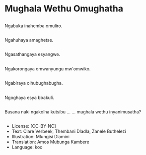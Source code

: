 # Mughala Wethu Omughatha

##
Ngabuka inahemba omuliro.

##
Ngahuhaya amaghetse.

##
Ngasathangaya esyangwe.

##
Ngakorongaya omwanyungu mw'omwiko.

##
Ngabiraya olhubughabugha.

##
Ngoghaya esya bbakuli.

##
Busana naki ngakolha kutsibu … ... mughala wethu inyanimusatha?

##
* License: [CC-BY-NC]
* Text: Clare Verbeek, Thembani Dladla, Zanele Buthelezi
* Illustration: Mlungisi Dlamini
* Translation: Amos Mubunga Kambere
* Language: koo
